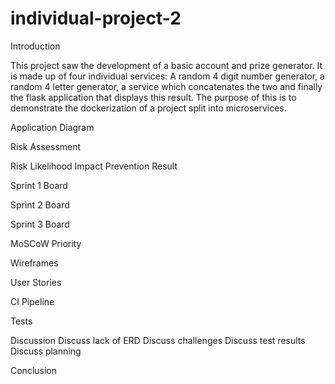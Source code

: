 # individual-project-2
Introduction 

This project saw the development of a basic account and prize generator. It is made up of four individual services: A random 4 digit number generator, a random 4 letter generator, a service which concatenates the two and finally the flask application that displays this result. The purpose of this is to demonstrate the dockerization of a project split into microservices.

Application Diagram




Risk Assessment


Risk
Likelihood
Impact
Prevention
Result










































Sprint 1 Board








Sprint 2 Board



Sprint 3 Board





















MoSCoW Priority



Wireframes 

User Stories 

CI Pipeline

Tests

Discussion
Discuss lack of ERD
Discuss challenges
Discuss test results
Discuss planning


Conclusion
